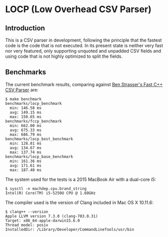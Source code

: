 # LOCP (Low Overhead CSV Parser)

## Introduction

This is a CSV parser in development, following the principle that the fastest code is the code that is not executed. In its present state is neither very fast nor very featured, only supporting unquoted and unpadded CSV fields and using code that is not highly optimized to split the fields.

## Benchmarks

The current benchmark results, comparing against [Ben Strasser's Fast C++ CSV Parser](https://github.com/ben-strasser/fast-cpp-csv-parser) are:

    $ make benchmark
    benchmarks/locp_benchmark
      min: 146.58 ms
      avg: 149.15 ms
      max: 150.65 ms
    benchmarks/fccp_benchmark
      min: 662.00 ms
      avg: 675.33 ms
      max: 686.79 ms
    benchmarks/locp_best_benchmark
      min: 128.81 ms
      avg: 134.67 ms
      max: 137.74 ms
    benchmarks/locp_base_benchmark
      min: 161.36 ms
      avg: 171.61 ms
      max: 187.40 ms

The system used for the tests is a 2015 MacBook Air with a dual-core i5:
    
    $ sysctl -n machdep.cpu.brand_string 
    Intel(R) Core(TM) i5-5250U CPU @ 1.60GHz

The compiler used is the version of Clang included in Mac OS X 10.11.6:

    $ clang++ --version
    Apple LLVM version 7.3.0 (clang-703.0.31)
    Target: x86_64-apple-darwin15.6.0
    Thread model: posix
    InstalledDir: /Library/Developer/CommandLineTools/usr/bin
